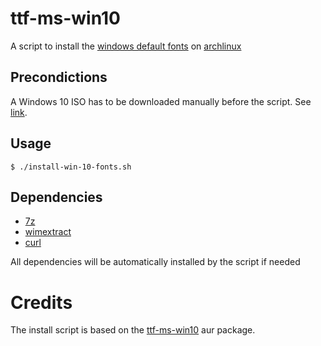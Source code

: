 # ttf-ms-win10
A script to install the [windows default fonts][1] on [archlinux][2]

## Precondictions
A Windows 10 ISO has to be downloaded manually before the script. See [link][3].

## Usage
```
$ ./install-win-10-fonts.sh
```

## Dependencies
* [7z][4]
* [wimextract][5]
* [curl][6]

All dependencies will be automatically installed by the script if needed

# Credits
The install script is based on the [ttf-ms-win10][7] aur package. 


[1]: https://docs.microsoft.com/typography/fonts/windows_10_font_list
[2]: https://archlinux.org
[3]: https://www.microsoft.com/de-de/software-download/windows10ISO
[4]: https://www.archlinux.org/packages/extra/x86_64/p7zip/
[5]: https://www.archlinux.org/packages/community/x86_64/wimlib/
[6]: https://www.archlinux.org/packages/core/x86_64/curl/
[7]: https://aur.archlinux.org/packages/ttf-ms-win10/
